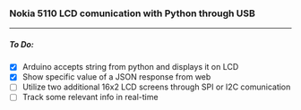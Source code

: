 ### Nokia 5110 LCD comunication with Python through USB

***
##### To Do:
- [x] Arduino accepts string from python and displays it on LCD
- [x] Show specific value of a JSON response from web
- [ ] Utilize two additional 16x2 LCD screens through SPI or I2C comunication
- [ ] Track some relevant info in real-time